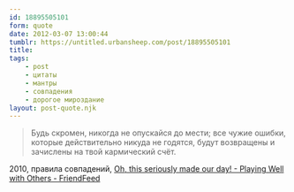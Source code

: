 ```yaml
---
id: 18895505101
form: quote
date: 2012-03-07 13:00:44
tumblr: https://untitled.urbansheep.com/post/18895505101
title: 
tags:
    - post
    - цитаты
    - мантры
    - совпадения
    - дорогое мироздание
layout: post-quote.njk
---
```


<blockquote>
Будь скромен, никогда не опускайся до мести; все чужие ошибки, которые действительно никуда не годятся, будут возвращены и зачислены на твой кармический счёт.
</blockquote>

2010, правила совпадений, <a href="http://friendfeed.com/urbansheep/989d872b/oh-this-seriously-made-our-day">Oh, this seriously made our day! - Playing Well with Others - FriendFeed</a>
